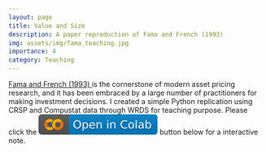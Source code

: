 ```yaml
---
layout: page
title: Value and Size
description: A paper reproduction of Fama and French (1993)
img: assets/img/fama_teaching.jpg
importance: 4
category: Teaching
---
```


<a href='https://doi.org/10.1016/0304-405X(93)90023-5'> Fama and French (1993) </a> is the cornerstone of modern asset pricing research, and it has been embraced by a large number of practitioners for making investment decisions. I created a simple Python replication using CRSP and Compustat data through WRDS for teaching purpose. Please click the <img src="/assets/img/colab.svg"> button below for a interactive note. 


<script src="https://gist.github.com/ruidaiphd/846059570be1938c6d0bfda65f7d5381.js"></script>